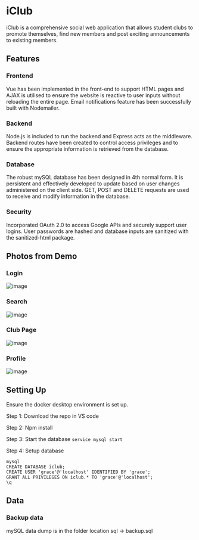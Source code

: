 # iClub

iClub is a comprehensive social web application that allows student clubs to promote themselves, find new members and post exciting announcements to existing members.

## Features
### Frontend
Vue has been implemented in the front-end to support HTML pages and AJAX is utilised to ensure the website is reactive to user inputs without reloading the entire page. Email notifications feature has been successfully built with Nodemailer.
### Backend
Node.js is included to run the backend and Express acts as the middleware. Backend routes have been created to control access privileges and to ensure the appropriate information is retrieved from the database.
### Database
The robust mySQL database has been designed in 4th normal form. It is persistent and effectively developed to update based on user changes administered on the client side. GET, POST and DELETE requests are used to receive and modify information in the database.
### Security
Incorporated OAuth 2.0 to access Google APIs and securely support user logins. User passwords are hashed and database inputs are sanitized with the sanitized-html package.
## Photos from Demo
### Login
![image](https://github.com/GraceEnglish1/iClub/assets/100389864/ed350212-8d0e-4809-ba38-75269f6c3f1a)
### Search
![image](https://github.com/GraceEnglish1/iClub/assets/100389864/35328f51-d907-4471-91ee-2c71241a6957)
### Club Page
![image](https://github.com/GraceEnglish1/iClub/assets/100389864/6206e492-fe6e-4ae8-a32b-640447cd0355)
### Profile
![image](https://github.com/GraceEnglish1/iClub/assets/100389864/3c563690-6a59-46aa-af3c-f3605047bbe2)

## Setting Up
Ensure the docker desktop environment is set up.

Step 1: Download the repo in VS code

Step 2: Npm install

Step 3: Start the database `service mysql start`

Step 4: Setup database
```service mysql start
mysql
CREATE DATABASE iclub;
CREATE USER 'grace'@'localhost' IDENTIFIED BY 'grace';
GRANT ALL PRIVILEGES ON iclub.* TO 'grace'@'localhost';
\q
```

## Data
### Backup data
mySQL data dump is in the folder location
sql -> backup.sql
